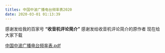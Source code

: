 ```yaml
---
titles: 中国中波广播电台频率表2020
date: 2020-03-01 01:13:39
---
```


感谢发给我的百家号 **“收音机评论简介”**
感谢发给收音机评论简介的原作者
现在给大家下载

[中国中波广播电台频率表.pdf][1]


  [1]: http://blog.bobwxc.top/usr/uploads/2020/03/3342697732.pdf